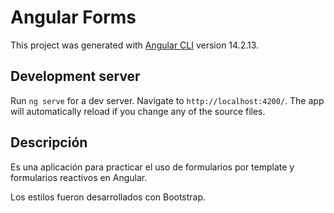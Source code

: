# Angular Forms

This project was generated with [Angular CLI](https://github.com/angular/angular-cli) version 14.2.13.

## Development server

Run `ng serve` for a dev server. Navigate to `http://localhost:4200/`. The app will automatically reload if you change any of the source files.

## Descripción

Es una aplicación para practicar el uso de formularios por template y formularios reactivos en Angular. 

Los estilos fueron desarrollados con Bootstrap.
